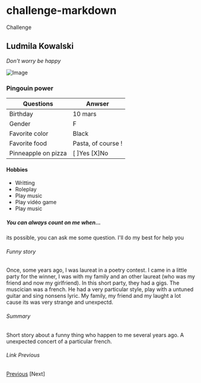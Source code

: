 # challenge-markdown
Challenge

## Ludmila Kowalski

*Don't worry be happy*

![Image](/images/received_153420096832332)

### Pingouin power 

Questions | Anwser
------------ | -------------
Birthday | 10 mars
Gender | F
Favorite color | Black
Favorite food | Pasta, of course !
Pinneapple on pizza | [ ]Yes [X]No


#### Hobbies

* Writting
* Roleplay
* Play music
* Play vidéo game
* Play music

##### You can always count on me when...

its possible, you can ask me some question. I'll do my best for help you


###### Funny story

Once, some years ago, I was laureat in a poetry contest. I came in a little party for the winner, I was with my family and an other laureat (who was my friend and now my girlfriend). In this short party, they had a gigs. The muscician was a french. He had a very particular style, play with a untuned guitar and sing nonsens lyric. My family, my friend and my laught a lot cause its was very strange and unexpectd.

###### Summary

Short story about a funny thing who happen to me several years ago. A unexpected concert of a particular french.

###### Link Previous

[Previous](https://github.com/MessDorchies/Challenge-MarkDown/blob/77a7943144499aa77fa7134bd72a4f7db0d8e566/README.md)
[Next]
